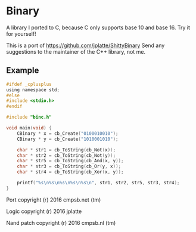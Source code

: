 # Binary
A library I ported to C, because C only supports base 10 and base 16. Try it for yourself!

This is a port of https://github.com/jplatte/ShittyBinary
Send any suggestions to the maintainer of the C++ library, not me.

## Example
```C
#ifdef _cplusplus
using namespace std;
#else
#include <stdio.h>
#endif

#include "binc.h"

void main(void) {
    CBinary * x = cb_Create("0100010010");
    CBinary * y = cb_Create("1010001010");

    char * str1 = cb_ToString(cb_Not(x));
    char * str2 = cb_ToString(cb_Not(y));
    char * str5 = cb_ToString(cb_And(x, y));
    char * str3 = cb_ToString(cb_Or(y, x));
    char * str4 = cb_ToString(cb_Xor(x, y));

    printf("%s\n%s\n%s\n%s\n%s\n", str1, str2, str5, str3, str4);
}
```

Port copyright (r) 2016 cmpsb.net (tm)

Logic copyright (r) 2016 jplatte

Nand patch copyright (r) 2016 cmpsb.nl (tm)